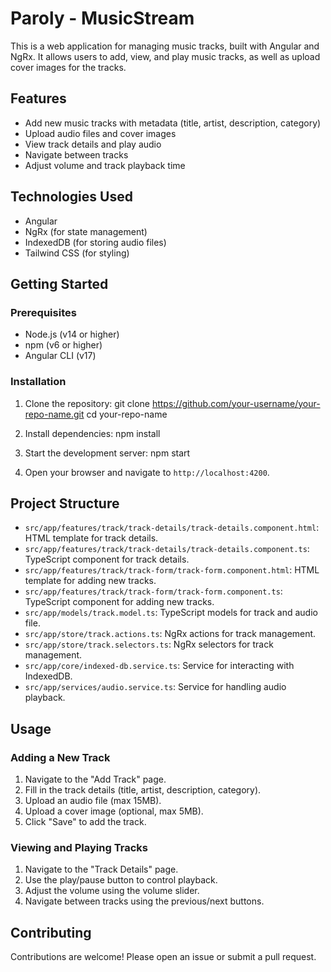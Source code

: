 # Paroly - MusicStream

This is a web application for managing music tracks, built with Angular and NgRx. It allows users to add, view, and play music tracks, as well as upload cover images for the tracks.

## Features

- Add new music tracks with metadata (title, artist, description, category)
- Upload audio files and cover images
- View track details and play audio
- Navigate between tracks
- Adjust volume and track playback time

## Technologies Used

- Angular
- NgRx (for state management)
- IndexedDB (for storing audio files)
- Tailwind CSS (for styling)

## Getting Started

### Prerequisites

- Node.js (v14 or higher)
- npm (v6 or higher)
- Angular CLI (v17)

### Installation

1. Clone the repository:
   git clone https://github.com/your-username/your-repo-name.git
   cd your-repo-name

2. Install dependencies:
   npm install

3. Start the development server:
   npm start

4. Open your browser and navigate to `http://localhost:4200`.

## Project Structure

- `src/app/features/track/track-details/track-details.component.html`: HTML template for track details.
- `src/app/features/track/track-details/track-details.component.ts`: TypeScript component for track details.
- `src/app/features/track/track-form/track-form.component.html`: HTML template for adding new tracks.
- `src/app/features/track/track-form/track-form.component.ts`: TypeScript component for adding new tracks.
- `src/app/models/track.model.ts`: TypeScript models for track and audio file.
- `src/app/store/track.actions.ts`: NgRx actions for track management.
- `src/app/store/track.selectors.ts`: NgRx selectors for track management.
- `src/app/core/indexed-db.service.ts`: Service for interacting with IndexedDB.
- `src/app/services/audio.service.ts`: Service for handling audio playback.

## Usage

### Adding a New Track

1. Navigate to the "Add Track" page.
2. Fill in the track details (title, artist, description, category).
3. Upload an audio file (max 15MB).
4. Upload a cover image (optional, max 5MB).
5. Click "Save" to add the track.

### Viewing and Playing Tracks

1. Navigate to the "Track Details" page.
2. Use the play/pause button to control playback.
3. Adjust the volume using the volume slider.
4. Navigate between tracks using the previous/next buttons.

## Contributing

Contributions are welcome! Please open an issue or submit a pull request.
